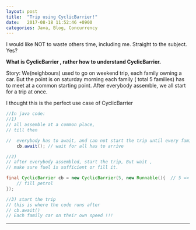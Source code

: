 ```yaml
---
layout: post
title:  "Trip using CyclicBarrier!"
date:   2017-08-18 11:52:46 +0900
categories: Java, Blog, Concurrency
---
```


I would like NOT to waste others time, including me.
Straight to the subject. Yes?

**What is CyclicBarrier , rather how to understand CyclicBarrier.**

Story: 
    We(neighbours) used to go on weekend trip, each family owning a car. But the point is
on saturday morning each family ( total 5 families) has to meet at a common starting point.
After everybody assemble, we all start for a trip at once.

I thought this is the perfect use case of CyclicBarrier

```Java
//In java code:
//1) 
// all assemble at a common place, 
// till then 

//  everybody has to await, and can not start the trip until every family arrives.
    cb.await(); // wait for all has to arrive

//2) 
// after everybody assembled, start the trip, But wait ,
// make sure fuel is sufficient or fill it. 

final CyclicBarrier cb = new CyclicBarrier(5, new Runnable(){  // 5 => for 5 families
    // fill petrol
});

//3) start the trip
// this is where the code runs after
// cb.await()
// Each family car on their own speed !!!

```





---------------------------



[jekyll-docs]: https://jekyllrb.com/docs/home
[jekyll-gh]:   https://github.com/jekyll/jekyll
[jekyll-talk]: https://talk.jekyllrb.com/
